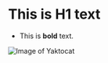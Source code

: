 # This is H1 text

- This is **bold** text.

![Image of Yaktocat](https://octodex.github.com/images/yaktocat.png)
